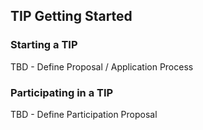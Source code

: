 ## TIP Getting Started

### Starting a TIP
TBD - Define Proposal / Application Process

### Participating in a TIP
TBD - Define Participation Proposal

